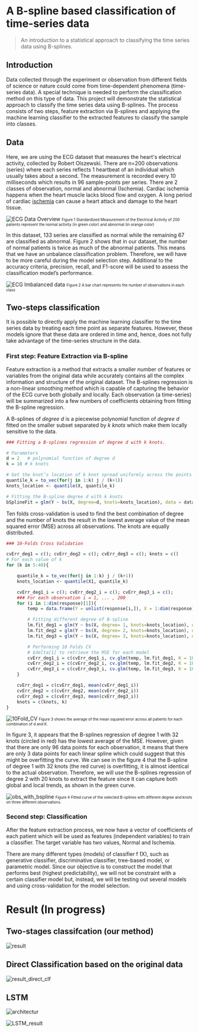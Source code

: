 # A B-spline based classification of time-series data
> An introduction to a statistical approach to classifying the time series data using B-splines. 

## Introduction
Data collected through the experiment or observation from different fields of science or nature could come from time-dependent phenomena (time-series data). A special technique is needed to perform the classification method on this type of data. This project will demonstrate the statistical approach to classify the time series data using B-splines. The process consists of two steps, feature extraction via B-splines and applying the machine learning classifier to the extracted features to classify the sample into classes.


## Data 
Here, we are using the ECG dataset that measures the heart's electrical activity, collected by Robert Olszewski. There are n=200 observations (series) where each series reflects 1 heartbeat of an individual which usually takes about a second. The measurement is recorded every 10 milliseconds which results in 96 sample-points per series. There are 2 classes of observation, normal and abnormal (Ischemia). Cardiac ischemia happens when the heart muscle lacks blood flow and oxygen. A long period of cardiac [ischemia](texasheart.org) can cause a heart attack and damage to the heart tissue.

![ECG Data Overview](pic/ECG_of_two_groups.png)
<font size="1">Figure 1 Standardized Measurement of the Electrical Activity of 200 patients represent the normal activity (in green color) and abnormal (in orange color)
</font> 


 In this dataset, 133 series are classified as normal while the remaining 67 are classified as abnormal. Figure 2 shows that in our dataset, the number of normal patients is twice as much of the abnormal patients. This means that we have an unbalance classification problem. Therefore, we will have to be more careful during the model selection step. Additional to the accuracy criteria, precision, recall, and F1-score will be used to assess the classification model’s performance.

![ECG Imbalanced data](pic/imbalance_data.png)
<font size="1">Figure 2 A bar chart represents the number of observations in each class
</font> 




## Two-steps classification
It is possible to directly apply the machine learning classifier to the time series data by treating each time point as separate features. However, these models ignore that these data are ordered in time and, hence, does not fully take advantage of the time-series structure in the data. 

### First step: Feature Extraction via B-spline
Feature extraction is a method that extracts a smaller number of features or variables from the original data while accurately contains all the complex information and structure of the original dataset. The B-splines regression is a non-linear smoothing method which is capable of capturing the behavior of the ECG curve both globally and locally. Each observation (a time-series) will be summarized into a few numbers of coefficients obtaining from fitting the B-spline regression. 

A B-splines of *degree d* is a piecewise polynomial function of *degree d* fitted on the smaller subset separated by *k knots* which make them locally sensitive to the data. 

```r
### Fitting a B-splines regression of degree d with k knots. 

# Parameters
d = 2   # polynomial function of degree d
k = 10 # k knots

# Get the knot’s location of k knot spread uniformly across the points of x
quantile_k = to_vec(for(j in 1:k) j / (k+1)) 
knots_location <- quantile(X, quantile_k)

# Fitting the B-spline degree d with k knots
bSplineFit = glm(Y ~ bs(X, degree=d, knots=knots_location), data = dataset)
```

Ten folds cross-validation is used to find the best combination of degree and the number of knots the result in the lowest average value of the mean squared error (MSE) across all observations. The knots are equally distributed.  

```r
### 10-Folds Cross Validation 

cvErr_deg1 = c(); cvErr_deg2 = c(); cvErr_deg3 = c(); knots = c() 
# For each value of k
for (k in 5:40){

    quantile_k = to_vec(for(j in 1:k) j / (k+1)) 
    knots_location <- quantile(X1, quantile_k) 

    cvErr_deg1_i = c(); cvErr_deg2_i = c(); cvErr_deg3_i = c();
    ### For each observation i = 1, ... , 200
    for (i in 1:dim(response)[1]){ 
        temp = data.frame(Y = unlist(response[i,]), X = 1:dim(response)[2] )

        # Fitting different degree of B-spline
        lm.fit_deg1 = glm(Y ~ bs(X, degree= 1, knots=knots_location), data = temp)
        lm.fit_deg2 = glm(Y ~ bs(X, degree= 2, knots=knots_location), data = temp)
        lm.fit_deg3 = glm(Y ~ bs(X, degree= 3, knots=knots_location), data = temp)

        # Performing 10 Folds CV 
        # $delta[1] to retrieve the MSE for each model
        cvErr_deg1_i = c(cvErr_deg1_i, cv.glm(temp, lm.fit_deg1, K = 10)$delta[1])
        cvErr_deg2_i = c(cvErr_deg2_i, cv.glm(temp, lm.fit_deg2, K = 10)$delta[1])
        cvErr_deg3_i = c(cvErr_deg3_i, cv.glm(temp, lm.fit_deg3, K = 10)$delta[1])
    }

    cvErr_deg1 = c(cvErr_deg1, mean(cvErr_deg1_i))
    cvErr_deg2 = c(cvErr_deg2, mean(cvErr_deg2_i)) 
    cvErr_deg3 = c(cvErr_deg3, mean(cvErr_deg3_i)) 
    knots = c(knots, k)
}
```

![10Fold_CV](pic/10-Folds_cv.png)
<font size="1">Figure 3 shows the average of the mean squared error across all patients for each combination of d and K.
</font> 

In figure 3, it appears that the B-splines regression of degree 1 with 32 knots (circled in red) has the lowest average of the MSE. However, given that there are only 96 data points for each observation, it means that there are only 3 data points for each linear spline which could suggest that this might be overfitting the curve. We can see in the figure 4 that the B-spline of degree 1 with 32 knots (the red curve) is overfitting, it is almost identical to the actual observation. Therefore, we will use the B-splines regression of degree 2 with 20 knots to extract the feature since it can capture both global and local trends, as shown in the green curve.

![obs_with_bspline](pic/obs_with_bspline.png)
<font size="1">Figure 4 Fitted curve of the selected B-splines with different degree and knots on three different observations.
</font> 


### Second step: Classification
After the feature extraction process, we now have a vector of coefficients of each patient which will be used as features (independent variables) to train a classifier. The target variable has two values, Normal and Ischemia. 

There are many different types (models) of classifier  f ̂(X), such as generative classifier, discriminative classifier, tree-based model, or parametric model. Since our objective is to construct the model that performs best (highest predictability), we will not be constraint with a certain classifier model but, instead, we will be testing out several models and using cross-validation for the model selection. 

# Result (In progress)
## Two-stages classifcation (our method)
![result](pic/result.png)

## Direct Classification based on the original data 
![result_direct_clf](pic/direct_clf.png)
## LSTM
![architectur](pic/LSTM_architect.png)

![LSTM_result](pic/LSTMresult.png)
